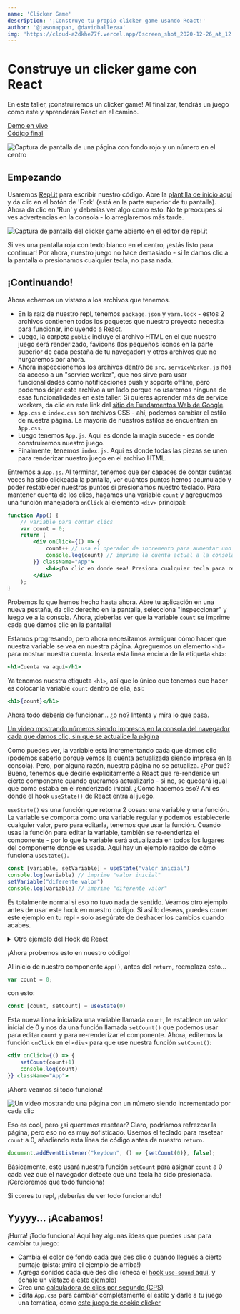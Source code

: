 ```yaml
---
name: 'Clicker Game'
description: '¡Construye tu propio clicker game usando React!'
author: '@jasonappah, @davidballezaa'
img: 'https://cloud-a2dkhe77f.vercel.app/0screen_shot_2020-12-26_at_12.20.26_am.png'
---
```


# Construye un clicker game con React

En este taller, ¡construiremos un clicker game! Al finalizar, tendrás un juego como este y aprenderás React en el camino.

[Demo en vivo](https://finished-clicker-game.jasonantwiappah.repl.co/)
<br>
[Código final](https://repl.it/@JasonAntwiAppah/finished-clicker-game#src/App.js) 

![Captura de pantalla de una página con fondo rojo y un número en el centro](https://cloud-hr9ez7m8r.vercel.app/0clicker.gif)

## Empezando

Usaremos [Repl.it](http://repl.it) para escribir nuestro código. Abre la [plantilla de inicio aquí](https://replit.com/@davidballezaa/clicker-game-starter-spanish) y da clic en el botón de 'Fork' (está en la parte superior de tu pantalla). Ahora da clic en 'Run' y deberías ver algo como esto. No te preocupes si ves advertencias en la consola - lo arreglaremos más tarde.

![Captura de pantalla del clicker game abierto en el editor de repl.it](https://cloud-jo30cv8wy.vercel.app/0untitled.png)

Si ves una pantalla roja con texto blanco en el centro, ¡estás listo para continuar! Por ahora, nuestro juego no hace demasiado - si le damos clic a la pantalla o presionamos cualquier tecla, no pasa nada.  

## ¡Continuando!

Ahora echemos un vistazo a los archivos que tenemos. 

- En la raíz de nuestro repl, tenemos `package.json` y `yarn.lock` - estos 2 archivos contienen todos los paquetes que nuestro proyecto necesita para funcionar, incluyendo a React.
- Luego, la carpeta `public` incluye el archivo HTML en el que nuestro juego será renderizado, favicons (los pequeños íconos en la parte superior de cada pestaña de tu navegador) y otros archivos que no hurgaremos por ahora.
- Ahora inspeccionemos los archivos dentro de `src`. `serviceWorker.js` nos da acceso a un "service worker", que nos sirve para usar funcionalidades como notificaciones push y soporte offline, pero podemos dejar este archivo a un lado porque no usaremos ninguna de esas funcionalidades en este taller. Si quieres aprender más de service workers, da clic en este link del [sitio de Fundamentos Web de Google](https://developers.google.com/web/fundamentals/primers/service-workers).
- `App.css` e `index.css` son archivos CSS - ahí, podemos cambiar el estilo de nuestra página. La mayoría de nuestros estilos se encuentran en `App.css`.
- Luego tenemos `App.js`. Aquí es donde la magia sucede - es donde construiremos nuestro juego.
- Finalmente, tenemos `index.js`. Aquí es donde todas las piezas se unen para renderizar nuestro juego en el archivo HTML.  

Entremos a `App.js`. Al terminar, tenemos que ser capaces de contar cuántas veces ha sido clickeada la pantalla, ver cuántos puntos hemos acumulado y poder restablecer nuestros puntos si presionamos nuestro teclado. Para mantener cuenta de los clics, hagamos una variable `count` y agreguemos una función manejadora `onClick` al elemento `<div>` principal:

```jsx
function App() {
    // variable para contar clics
    var count = 0;
    return (
        <div onClick={() => {
            count++ // usa el operador de incremento para aumentar uno a nuestra variable count
            console.log(count) // imprime la cuenta actual a la consola del navegador
        }} className="App">
            <h4>¡Da clic en donde sea! Presiona cualquier tecla para resetear.</h4>
        </div>
    );
}
```

Probemos lo que hemos hecho hasta ahora. Abre tu aplicación en una nueva pestaña, da clic derecho en la pantalla, selecciona "Inspeccionar" y luego ve a la consola. Ahora, ¡deberías ver que la variable `count` se imprime cada que damos clic en la pantalla!

Estamos progresando, pero ahora necesitamos averiguar cómo hacer que nuestra variable se vea en nuestra página. Agreguemos un elemento `<h1>` para mostrar nuestra cuenta. Inserta esta línea encima de la etiqueta `<h4>`:

```jsx
<h1>Cuenta va aquí</h1>
```

Ya tenemos nuestra etiqueta `<h1>`, así que lo único que tenemos que hacer es colocar la variable `count` dentro de ella, así:

```jsx
<h1>{count}</h1>
```

Ahora todo debería de funcionar... ¿o no? Intenta y mira lo que pasa.

[Un video mostrando números siendo impresos en la consola del navegador cada que damos clic, sin que se actualice la página](https://cloud-rbqvdgtkm.vercel.app/0screen_recording_2020-11-20_at_10.04.52_pm.gif)

Como puedes ver, la variable está incrementando cada que damos clic (podemos saberlo porque vemos la cuenta actualizada siendo impresa en la consola). Pero, por alguna razón, nuestra página no se actualiza. ¿Por qué? Bueno, tenemos que decirle explícitamente a React que re-renderice un cierto componente cuando queramos actualizarlo - si no, se quedará igual que como estaba en el renderizado inicial. ¿Cómo hacemos eso? Ahí es donde el hook `useState()` de React entra al juego. 


`useState()` es una función que retorna 2 cosas: una variable y una función. La variable se comporta como una variable regular y podemos establecerle cualquier valor, pero para editarla, tenemos que usar la función. Cuando usas la función para editar la variable, también se re-renderiza el componente - por lo que la variable será actualizada en todos los lugares del componente donde es usada. Aquí hay un ejemplo rápido de cómo funciona `useState()`.

```jsx
const [variable, setVariable] = useState("valor inicial")
console.log(variable) // imprime "valor inicial"
setVariable("diferente valor")
console.log(variable) // imprime "diferente valor"
```

Es totalmente normal si eso no tuvo nada de sentido. Veamos otro ejemplo antes de usar este hook en nuestro código. Si así lo deseas, puedes correr este ejemplo en tu repl - solo asegúrate de deshacer los cambios cuando acabes.

<details>

<summary>Otro ejemplo del Hook de React</summary>

```jsx
// Además de importar React, también tenemos que importar useState. 
// Si no lo hacemos, ¡nuestro programa no será capaz de usar useState!
import React, { useState } from 'react';
import './App.css';

// Aquí estamos creando un componente. 
function App() {
    // Aquí definimos una variable de estado llamada bgColor y le establecemos el valor de green.
    // También establecemos la función setColor, que podemos usar para editar a la variable bgColor.
    const [bgColor, setColor] = useState("green")

    console.log(bgColor) // imprime "green" en la consola

    return (
        <div className="App">
            {/* Esto es un elemento <h1> que usa nuestra variable de estado, bgColor, para establecer su color de fondo. */}
            <h1 style={{ backgroundColor: bgColor }}>Texto cualquiera.</h1>

            {/* Usando la función setColor, podemos cambiar el valor de la variable bgColor a "blue", 
                que provocará un re-renderizado a este componente y actualizará a todos los elementos que la usen - incluyendo a nuestra etiqueta <h1>.
                Cuando le hagamos console.log, ahora imprimirá blue. 
                Si le volvemos a dar clic al botón, el componente se re-rendizará,
                pero la etiqueta <h1> tendrá el mismo color porque le volvimos a asignar el valor blue a bgColor.
             */}

            <button onClick={() => {
                setColor("blue")
                console.log(bgColor)
            }}>¡Cambia el color a azul!</button>
        </div>
    )

}

export default App;
```

</details>

¡Ahora probemos esto en nuestro código!

Al inicio de nuestro componente `App()`, antes del `return`, reemplaza esto...

```jsx
var count = 0;
```

con esto:

```jsx
const [count, setCount] = useState(0)
```

Esta nueva línea inicializa una variable llamada `count`, le establece un valor inicial de 0 y nos da una función llamada `setCount()` que podemos usar para editar `count` y para re-renderizar el componente. Ahora, editemos la función `onClick` en el  `<div>` para que use nuestra función `setCount()`:

```jsx
<div onClick={() => {
    setCount(count+1)
    console.log(count)
}} className="App">
```

¡Ahora veamos si todo funciona!

![Un video mostrando una página con un número siendo incrementado por cada clic](https://cloud-4q8ijirlb.vercel.app/0screen_recording_2020-11-24_at_5.40.24_pm.gif)

Eso es cool, pero ¿si queremos resetear? Claro, podríamos refrezcar la página, pero eso no es muy sofisticado. Usemos el teclado para resetear `count` a 0, añadiendo esta línea de código antes de nuestro `return`.

```jsx
document.addEventListener("keydown", () => {setCount(0)}, false);
```

Básicamente, esto usará nuestra función `setCount` para asignar `count` a 0 cada vez que el navegador detecte que una tecla ha sido presionada. ¡Cercioremos que todo funciona!

Si corres tu repl, ¡deberías de ver todo funcionando!

## Yyyyy... ¡Acabamos!

¡Hurra! ¡Todo funciona! Aquí hay algunas ideas que puedes usar para cambiar tu juego:

- Cambia el color de fondo cada que des clic o cuando llegues a cierto puntaje (pista: ¡mira el ejemplo de arriba!)
- Agrega sonidos cada que des clic (checa el [hook `use-sound` aquí](https://github.com/joshwcomeau/use-sound), y échale un vistazo a [este ejemplo](https://repl.it/@JasonAntwiAppah/finished-clicker-game-with-sound))
- Crea una [calculadora de clics por segundo (CPS)](https://cpstest.org/)
- Edita `App.css` para cambiar completamente el estilo y darle a tu juego una temática, como [este juego de cookie clicker](https://orteil.dashnet.org/cookieclicker/)

